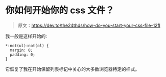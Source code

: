 # 你如何开始你的 css 文件？

> 原文：<https://dev.to/the24thds/how-do-you-start-your-css-file-12fl>

我一般是这样开始的:

```
*:not(ul):not(ol) {
  margin: 0;
  padding: 0;
} 
```

它恢复了我在开始保留列表标记中关心的大多数浏览器特定的样式。